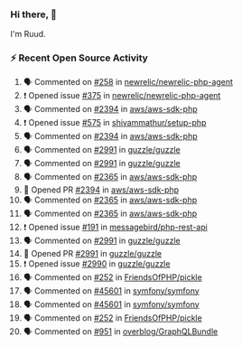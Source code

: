 ### Hi there, 👋

I'm Ruud.
 
### :zap: Recent Open Source Activity

<!--START_SECTION:activity-->
1. 🗣 Commented on [#258](https://github.com/newrelic/newrelic-php-agent/issues/258) in [newrelic/newrelic-php-agent](https://github.com/newrelic/newrelic-php-agent)
2. ❗️ Opened issue [#375](https://github.com/newrelic/newrelic-php-agent/issues/375) in [newrelic/newrelic-php-agent](https://github.com/newrelic/newrelic-php-agent)
3. 🗣 Commented on [#2394](https://github.com/aws/aws-sdk-php/issues/2394) in [aws/aws-sdk-php](https://github.com/aws/aws-sdk-php)
4. ❗️ Opened issue [#575](https://github.com/shivammathur/setup-php/issues/575) in [shivammathur/setup-php](https://github.com/shivammathur/setup-php)
5. 🗣 Commented on [#2394](https://github.com/aws/aws-sdk-php/issues/2394) in [aws/aws-sdk-php](https://github.com/aws/aws-sdk-php)
6. 🗣 Commented on [#2991](https://github.com/guzzle/guzzle/issues/2991) in [guzzle/guzzle](https://github.com/guzzle/guzzle)
7. 🗣 Commented on [#2991](https://github.com/guzzle/guzzle/issues/2991) in [guzzle/guzzle](https://github.com/guzzle/guzzle)
8. 🗣 Commented on [#2365](https://github.com/aws/aws-sdk-php/issues/2365) in [aws/aws-sdk-php](https://github.com/aws/aws-sdk-php)
9. 💪 Opened PR [#2394](https://github.com/aws/aws-sdk-php/pull/2394) in [aws/aws-sdk-php](https://github.com/aws/aws-sdk-php)
10. 🗣 Commented on [#2365](https://github.com/aws/aws-sdk-php/issues/2365) in [aws/aws-sdk-php](https://github.com/aws/aws-sdk-php)
11. 🗣 Commented on [#2365](https://github.com/aws/aws-sdk-php/issues/2365) in [aws/aws-sdk-php](https://github.com/aws/aws-sdk-php)
12. ❗️ Opened issue [#191](https://github.com/messagebird/php-rest-api/issues/191) in [messagebird/php-rest-api](https://github.com/messagebird/php-rest-api)
13. 🗣 Commented on [#2991](https://github.com/guzzle/guzzle/issues/2991) in [guzzle/guzzle](https://github.com/guzzle/guzzle)
14. 💪 Opened PR [#2991](https://github.com/guzzle/guzzle/pull/2991) in [guzzle/guzzle](https://github.com/guzzle/guzzle)
15. ❗️ Opened issue [#2990](https://github.com/guzzle/guzzle/issues/2990) in [guzzle/guzzle](https://github.com/guzzle/guzzle)
16. 🗣 Commented on [#252](https://github.com/FriendsOfPHP/pickle/issues/252) in [FriendsOfPHP/pickle](https://github.com/FriendsOfPHP/pickle)
17. 🗣 Commented on [#45601](https://github.com/symfony/symfony/issues/45601) in [symfony/symfony](https://github.com/symfony/symfony)
18. 🗣 Commented on [#45601](https://github.com/symfony/symfony/issues/45601) in [symfony/symfony](https://github.com/symfony/symfony)
19. 🗣 Commented on [#252](https://github.com/FriendsOfPHP/pickle/issues/252) in [FriendsOfPHP/pickle](https://github.com/FriendsOfPHP/pickle)
20. 🗣 Commented on [#951](https://github.com/overblog/GraphQLBundle/issues/951) in [overblog/GraphQLBundle](https://github.com/overblog/GraphQLBundle)
<!--END_SECTION:activity-->
